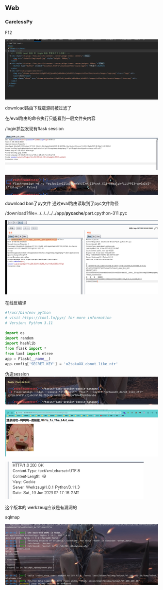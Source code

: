 ## Web
### CarelessPy
F12

![](attachments/Pasted%20image%2020230610114059.png)

download路由下载载源码被过滤了

在/eval路由的命令执行只能看到一层文件夹内容

/login抓包发现有flask session

![](attachments/Pasted%20image%2020230610115408.png)

![](attachments/Pasted%20image%2020230610115418.png)

download ban了py文件 通过eval路由读取到了pyc文件路径

/download?file=../../../../../app/__pycache__/part.cpython-311.pyc

![](attachments/Pasted%20image%2020230610145542.png)

在线反编译

```python
#!/usr/bin/env python
# visit https://tool.lu/pyc/ for more information
# Version: Python 3.11

import os
import random
import hashlib
from flask import *
from lxml import etree
app = Flask(__name__)
app.config['SECRET_KEY'] = 'o2takuXX_donot_like_ntr'

```

伪造session 
![](attachments/Pasted%20image%2020230610145827.png)


![](attachments/Pasted%20image%2020230610145817.png)

![](attachments/Pasted%20image%2020230610151935.png)

这个版本的 werkzeug应该是有漏洞的

sqlmap

![](attachments/Pasted%20image%2020230610154150.png)